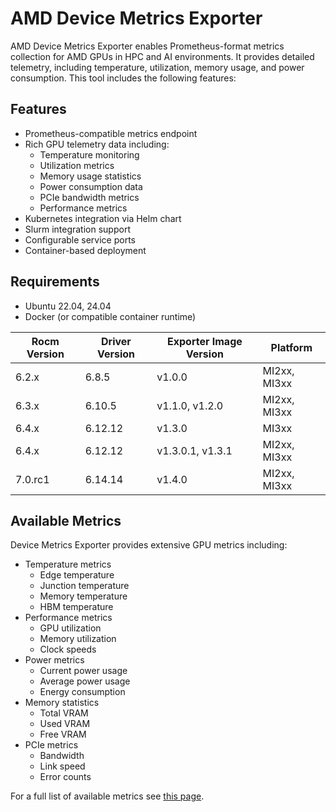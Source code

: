 # AMD Device Metrics Exporter

AMD Device Metrics Exporter enables Prometheus-format metrics collection for AMD GPUs in HPC and AI environments. It provides detailed telemetry, including temperature, utilization, memory usage, and power consumption. This tool includes the following features:

## Features

- Prometheus-compatible metrics endpoint
- Rich GPU telemetry data including:
  - Temperature monitoring
  - Utilization metrics
  - Memory usage statistics
  - Power consumption data
  - PCIe bandwidth metrics
  - Performance metrics
- Kubernetes integration via Helm chart
- Slurm integration support
- Configurable service ports
- Container-based deployment

## Requirements

- Ubuntu 22.04, 24.04
- Docker (or compatible container runtime)

| Rocm Version | Driver Version | Exporter Image Version | Platform     |
|--------------|----------------|------------------------|--------------|
| 6.2.x        | 6.8.5          | v1.0.0                 | MI2xx, MI3xx |
| 6.3.x        | 6.10.5         | v1.1.0, v1.2.0         | MI2xx, MI3xx |
| 6.4.x        | 6.12.12        | v1.3.0                 | MI3xx        |
| 6.4.x        | 6.12.12        | v1.3.0.1, v1.3.1       | MI2xx, MI3xx |
| 7.0.rc1      | 6.14.14        | v1.4.0                 | MI2xx, MI3xx |

## Available Metrics

Device Metrics Exporter provides extensive GPU metrics including:

- Temperature metrics
  - Edge temperature
  - Junction temperature
  - Memory temperature
  - HBM temperature
- Performance metrics
  - GPU utilization
  - Memory utilization
  - Clock speeds
- Power metrics
  - Current power usage
  - Average power usage
  - Energy consumption
- Memory statistics
  - Total VRAM
  - Used VRAM
  - Free VRAM
- PCIe metrics
  - Bandwidth
  - Link speed
  - Error counts

For a full list of available metrics see [this page](./configuration/metricslist.md).
